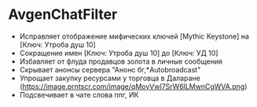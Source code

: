# AvgenChatFilter

- Исправляет отображение мифических ключей [Mythic Keystone] на [Ключ: Утроба душ 10]
- Сокращение имен [Ключ: Утроба душ 10] до [Ключ: УД 10]
- Избавляет от флуда продавцов золота в личные сообщения
- Скрывает анонсы сервера "Анонс бг,*Autobroadcast"
- Упрощает закупку ресурсами у торговца в Даларане
(https://image.prntscr.com/image/qMoyVwI7SrW6lLMwnCgWVA.png)
- Подсвечивает в чате слова ппг, ИК